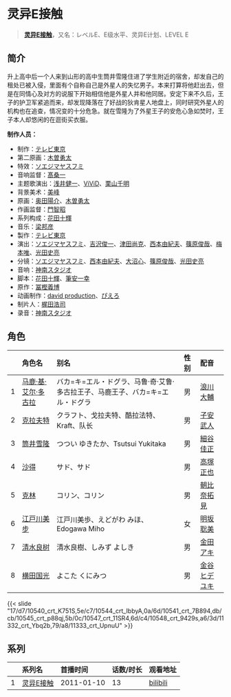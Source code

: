 # 灵异E接触


> <u>**[灵异E接触](https://bgm.tv/subject/9853)**</u>，又名：レベルE、E级水平、灵异E计划、LEVEL E

## 简介

升上高中后一个人来到山形的高中生筒井雪隆住进了学生附近的宿舍，却发自己的租处已被入侵，里面有个自称自己是外星人的失忆男子。本来打算将他赶出去，但是在同情心及对方的说服下开始相信他是外星人并和他同居。安定下来不久后，王子的护卫军紧追而来，却发现降落在了好战的狄肯星人地盘上，同时研究外星人的机构也在追查，情况变的十分危急。就在雪隆为了外星王子的安危心急如焚时，王子本人却悠闲的在逛街买衣服。

**制作人员：**
- 制作：[テレビ東京](https://bgm.tv/person/188)
- 第二原画：[木曽勇太](https://bgm.tv/person/15688)
- 特效：[ソエジマヤスフミ](https://bgm.tv/person/2821)
- 音响监督：[髙桑一](https://bgm.tv/person/87)
- 主题歌演出：[浅井健一](https://bgm.tv/person/14413)、[ViViD](https://bgm.tv/person/14415)、[栗山千明](https://bgm.tv/person/14412)
- 背景美术：[美峰](https://bgm.tv/person/27305)
- 原画：[奥田陽介](https://bgm.tv/person/12757)、[木曽勇太](https://bgm.tv/person/15688)
- 作画监督：[門智昭](https://bgm.tv/person/3034)
- 系列构成：[花田十輝](https://bgm.tv/person/262)
- 音乐：[梁邦彦](https://bgm.tv/person/119)
- 製作：[テレビ東京](https://bgm.tv/person/188)
- 演出：[ソエジマヤスフミ](https://bgm.tv/person/2821)、[吉沢俊一](https://bgm.tv/person/15850)、[津田尚克](https://bgm.tv/person/9095)、[西本由紀夫](https://bgm.tv/person/1447)、[篠原俊哉](https://bgm.tv/person/2107)、[梅本唯](https://bgm.tv/person/21312)、[光田史亮](https://bgm.tv/person/12286)
- 分镜：[ソエジマヤスフミ](https://bgm.tv/person/2821)、[西本由紀夫](https://bgm.tv/person/1447)、[大沼心](https://bgm.tv/person/2860)、[篠原俊哉](https://bgm.tv/person/2107)、[光田史亮](https://bgm.tv/person/12286)
- 音响：[神南スタジオ](https://bgm.tv/person/6110)
- 脚本：[花田十輝](https://bgm.tv/person/262)、[筆安一幸](https://bgm.tv/person/3358)
- 原作：[冨樫義博](https://bgm.tv/person/439)
- 动画制作：[david production](https://bgm.tv/person/6331)、[ぴえろ](https://bgm.tv/person/320)
- 制片人：[梶田浩司](https://bgm.tv/person/57045)
- 录音：[神南スタジオ](https://bgm.tv/person/6110)

## 角色

|     |   角色名   |   别名  | 性别 |  配音  |
|:--- |:------  |:----      |:---  |:--   |
| 1 | [马鹿·基·艾尔·多古拉](https://bgm.tv/character/10540) | バカ=キ=エル・ドグラ、马鲁·奇·艾鲁·多古拉王子、马鹿王子、バカ=キ=エル・ドグラ | 男 | [浪川大輔](https://bgm.tv/person/4254) |
| 2 | [克拉夫特](https://bgm.tv/character/10544) | クラフト、戈拉夫特、酷拉法特、Kraft、队长 | 男 | [子安武人](https://bgm.tv/person/1096) |
| 3 | [筒井雪隆](https://bgm.tv/character/10541) | つつい ゆきたか、Tsutsui Yukitaka | 男 | [細谷佳正](https://bgm.tv/person/4982) |
| 4 | [沙得](https://bgm.tv/character/10545) | サド、サド | 男 | [高塚正也](https://bgm.tv/person/4213) |
| 5 | [克林](https://bgm.tv/character/10547) | コリン、コリン | 男 | [朝比奈拓見](https://bgm.tv/person/5960) |
| 6 | [江戸川美步](https://bgm.tv/character/10548) | 江戸川美歩、えどがわ みほ、Edogawa Miho | 女 | [明坂聡美](https://bgm.tv/person/4698) |
| 7 | [清水良树](https://bgm.tv/character/11332) | 清水良樹、しみず よしき | 男 | [金田アキ](https://bgm.tv/person/5176) |
| 8 | [横田国光](https://bgm.tv/character/11333) | よこた くにみつ | 男 | [金谷ヒデユキ](https://bgm.tv/person/6033) |

{{< slide "17/d7/10540_crt_K751S,5e/c7/10544_crt_IbbyA,0a/6d/10541_crt_7B894,db/cb/10545_crt_p88qj,5b/0c/10547_crt_11SR4,6d/c4/10548_crt_9429s,a6/3d/11332_crt_Ybq2b,79/a8/11333_crt_UpnuU" >}}

## 系列

|     |   系列名   |   首播时间  | 话数/时长  | 观看地址 |
|:---  |:------    |:----      |:---       |:---  |
| 1 |[灵异E接触](https://bgm.tv/subject/9853)| 2011-01-10 | 13 | [bilibili](https://www.bilibili.com/bangumi/play/ep17082)  |




